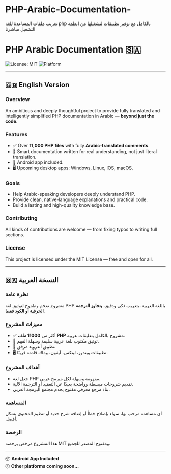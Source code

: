 # PHP-Arabic-Documentation-
تعريب ملفات المساعدة للغة php بالكامل مع توفير تطبيقات لتشغيلها من انظمة التشغيل مباشرتا
# PHP Arabic Documentation 🇸🇦

![License: MIT](https://img.shields.io/badge/License-MIT-green.svg)
![Platform](https://img.shields.io/badge/platform-Android%20%7C%20Win%20%7C%20Linux%20%7C%20iOS%20%7C%20macOS-lightgrey)

---

## 🇬🇧 English Version

### Overview

An ambitious and deeply thoughtful project to provide fully translated and intelligently simplified PHP documentation in Arabic — **beyond just the code**.

### Features

- ✅ Over **11,000 PHP files** with fully **Arabic-translated comments**.
- 📘 Smart documentation written for real understanding, not just literal translation.
- 📱 Android app included.
- 🖥️ Upcoming desktop apps: Windows, Linux, iOS, macOS.

### Goals

- Help Arabic-speaking developers deeply understand PHP.
- Provide clean, native-language explanations and practical code.
- Build a lasting and high-quality knowledge base.

### Contributing

All kinds of contributions are welcome — from fixing typos to writing full sections.

### License

This project is licensed under the MIT License — free and open for all.

---

## 🇸🇦 النسخة العربية

### نظرة عامة

مشروع ضخم وطموح لتوثيق لغة PHP باللغة العربية، بتعريب ذكي ودقيق، **يتجاوز الترجمة الحرفية أو الكود فقط**.

### مميزات المشروع

- ✅ أكثر من **11000 ملف PHP** مشروح بالكامل بتعليقات عربية.
- 📘 توثيق مكتوب بلغة عربية سليمة وسهلة الفهم.
- 📱 تطبيق أندرويد مرفق.
- 🖥️ تطبيقات ويندوز، لينكس، آيفون، وماك قادمة قريبًا.

### أهداف المشروع

- جعل لغة PHP مفهومة وسهلة لكل مبرمج عربي.
- تقديم شروحات مبسطة وواضحة بعيدًا عن التعقيد أو الترجمة الآلية.
- بناء مرجع معرفي مفتوح يخدم مجتمع البرمجة العربي.

### المساهمة

أي مساهمة مرحب بها، سواء بإصلاح خطأ أو إضافة شرح جديد أو تنظيم المحتوى بشكل أفضل.

### الرخصة

هذا المشروع مرخص برخصة MIT ومفتوح المصدر للجميع.

---

📦 **Android App Included**  
🕐 **Other platforms coming soon...**


